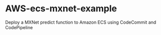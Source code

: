 # AWS-ecs-mxnet-example
Deploy a MXNet predict function to Amazon ECS using CodeCommit and CodePipeline
